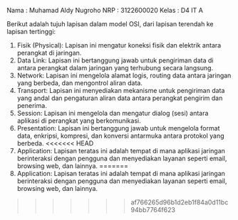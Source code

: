 Nama : Muhamad Aldy Nugroho
NRP : 3122600020
Kelas : D4 IT A


Berikut adalah tujuh lapisan dalam model OSI, dari lapisan terendah ke lapisan tertinggi:

1. Fisik (Physical): Lapisan ini mengatur koneksi fisik dan elektrik antara perangkat di jaringan.
2. Data Link: Lapisan ini bertanggung jawab untuk pengiriman data di antara perangkat dalam jaringan yang terhubung secara langsung.
3. Network: Lapisan ini mengelola alamat logis, routing data antara jaringan yang berbeda, dan mengontrol aliran data.
4. Transport: Lapisan ini menyediakan mekanisme untuk pengiriman data yang andal dan pengaturan aliran data antara perangkat pengirim dan penerima.
5. Session: Lapisan ini mengelola dan mengatur dialog (sesi) antara aplikasi di perangkat yang berkomunikasi.
6. Presentation: Lapisan ini bertanggung jawab untuk mengelola format data, enkripsi, kompresi, dan konversi antarmuka antara protokol yang berbeda.
<<<<<<< HEAD
7. Application: Lapisan teratas ini adalah tempat di mana aplikasi jaringan berinteraksi dengan pengguna dan menyediakan layanan seperti email, browsing web, dan lainnya.
=======
7. Application: Lapisan teratas ini adalah tempat di mana aplikasi jaringan berinteraksi dengan pengguna dan menyediakan layanan seperti email, browsing web, dan lainnya.
>>>>>>> af766265d96b1d2eb1f84a0d11bc94bb7764f623

